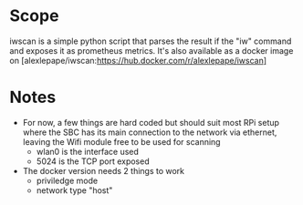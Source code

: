# Scope

iwscan is a simple python script that parses the result if the "iw" command and exposes it as prometheus metrics.
It's also available as a docker image on [alexlepape/iwscan:https://hub.docker.com/r/alexlepape/iwscan]

# Notes

- For now, a few things are hard coded but should suit most RPi setup where the SBC has its main connection to the network via ethernet, leaving the Wifi module free to be used for scanning 
  - wlan0 is the interface used
  - 5024 is the TCP port exposed
- The docker version needs 2 things to work
  - priviledge mode
  - network type "host"

